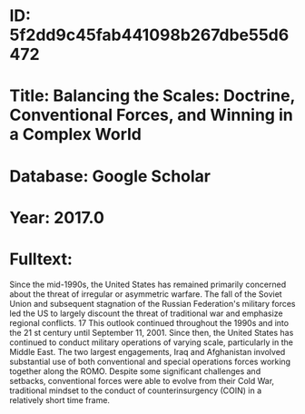# ID: 5f2dd9c45fab441098b267dbe55d6472
# Title: Balancing the Scales: Doctrine, Conventional Forces, and Winning in a Complex World
# Database: Google Scholar
# Year: 2017.0
# Fulltext:
Since the mid-1990s, the United States has remained primarily concerned about the threat of irregular or asymmetric warfare.
The fall of the Soviet Union and subsequent stagnation of the Russian Federation's military forces led the US to largely discount the threat of traditional war and emphasize regional conflicts.
17 This outlook continued throughout the 1990s and into the 21 st century until September 11, 2001.
Since then, the United States has continued to conduct military operations of varying scale, particularly in the Middle East.
The two largest engagements, Iraq and Afghanistan involved substantial use of both conventional and special operations forces working together along the ROMO.
Despite some significant challenges and setbacks, conventional forces were able to evolve from their Cold War, traditional mindset to the conduct of counterinsurgency (COIN) in a relatively short time frame.